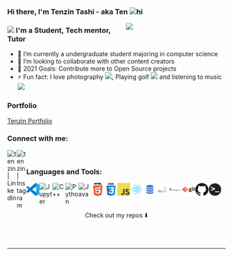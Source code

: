 ### Hi there, I'm Tenzin Tashi - aka Ten <img src="https://camo.githubusercontent.com/e8e7b06ecf583bc040eb60e44eb5b8e0ecc5421320a92929ce21522dbc34c891/68747470733a2f2f6d656469612e67697068792e636f6d2f6d656469612f6876524a434c467a6361737252346961377a2f67697068792e676966" alt="hi" width="30" />

<img align='right' src="https://media.giphy.com/media/M9gbBd9nbDrOTu1Mqx/giphy.gif" width="230">

### <img src="https://media.giphy.com/media/VgCDAzcKvsR6OM0uWg/giphy.gif" width="50"> I'm a Student, Tech mentor, Tutor

- 🌱 I’m currently a undergraduate student majoring in computer science
- 👯 I’m looking to collaborate with other content creators
- 🥅 2021 Goals: Contribute more to Open Source projects
- ⚡ Fun fact: I love photography <img src="https://iconarchive.com/download/i99778/designbolts/free-multimedia/Dslr-Camera.ico" width="25px" />, Playing golf <img src="https://lh3.googleusercontent.com/proxy/XTKlaKHq2ADjUBg-lDUPpmGzZTZDhjbzO4b4a11O3gmOippYDGhNwHt5Ez2aIud46qtUL4iaQdAEDB3O84Y539uCvgpTs3qGJJLDdx614ycPIiPrrFiJWDzRlC6gAZ3p5J_EkeVM9Pc" width="25px" />  and listening to music <img src="https://www.designyourway.net/blog/wp-content/uploads/2018/12/music_logo-700x525.jpg" width="25px" />


<!-- 
### Spotify Playing 🎧

[<img src="https://now-playing-codestackr.vercel.app/api/spotify-playing" alt="codeSTACKr Spotify Playing" width="350" />](https://open.spotify.com/user/swyqyimdc12jajde4vpwd2x1b)
 -->

### Portfolio
<a href="https://tenzinportfolio.netlify.app/" traget="_blank">Tenzin Portfolio</a>
<br/>
 
### Connect with me:

[<img align="left" alt="tenzin | LinkedIn" width="22px" src="https://cdn.jsdelivr.net/npm/simple-icons@v3/icons/linkedin.svg" />][linkedin]
[<img align="left" alt="tenzin | Instagram" width="22px" src="https://cdn.jsdelivr.net/npm/simple-icons@v3/icons/instagram.svg" />][instagram]

<br />

### Languages and Tools:

<img align="left" alt="Visual Studio Code" width="30px" src="https://raw.githubusercontent.com/github/explore/80688e429a7d4ef2fca1e82350fe8e3517d3494d/topics/visual-studio-code/visual-studio-code.png" />
<img align="left" alt="Jupyter" width="30px" src="https://www.clipartmax.com/png/small/250-2501985_siks-cbs-datacamp-spark-tutorial-notebook-jupyter-notebook-icon.png" />
<img align="left" alt="C++" width="30px" src="https://raw.githubusercontent.com/isocpp/logos/master/cpp_logo.png" />
<img align="left" alt="Python" width="30px" src="https://www.pngjoy.com/pngm/70/13005462_python-logo-python-transparent-background-png-download.png" />
<img align="left" alt="Java" width="30px" src="https://www.pngkey.com/png/detail/264-2646582_logo-transparent-background-java.png" />
<img align="left" alt="HTML5" width="30px" src="https://raw.githubusercontent.com/github/explore/80688e429a7d4ef2fca1e82350fe8e3517d3494d/topics/html/html.png" />
<img align="left" alt="CSS3" width="30px" src="https://raw.githubusercontent.com/github/explore/80688e429a7d4ef2fca1e82350fe8e3517d3494d/topics/css/css.png" />
<img align="left" alt="JavaScript" width="30px" src="https://raw.githubusercontent.com/github/explore/80688e429a7d4ef2fca1e82350fe8e3517d3494d/topics/javascript/javascript.png" />
<img align="left" alt="React" width="30px" src="https://raw.githubusercontent.com/github/explore/80688e429a7d4ef2fca1e82350fe8e3517d3494d/topics/react/react.png" />

<img align="left" alt="SQL" width="30px" src="https://raw.githubusercontent.com/github/explore/80688e429a7d4ef2fca1e82350fe8e3517d3494d/topics/sql/sql.png" />
<img align="left" alt="MySQL" width="30px" src="https://raw.githubusercontent.com/github/explore/80688e429a7d4ef2fca1e82350fe8e3517d3494d/topics/mysql/mysql.png" />
<img align="left" alt="MongoDB" width="30px" src="https://raw.githubusercontent.com/github/explore/80688e429a7d4ef2fca1e82350fe8e3517d3494d/topics/mongodb/mongodb.png" />
<img align="left" alt="Git" width="30px" src="https://raw.githubusercontent.com/github/explore/80688e429a7d4ef2fca1e82350fe8e3517d3494d/topics/git/git.png" />
<img align="left" alt="GitHub" width="30px" src="https://raw.githubusercontent.com/github/explore/78df643247d429f6cc873026c0622819ad797942/topics/github/github.png" />
<img align="left" alt="Terminal" width="30px" src="https://raw.githubusercontent.com/github/explore/80688e429a7d4ef2fca1e82350fe8e3517d3494d/topics/terminal/terminal.png" />

<br />
<br />
<br />

<p align="center">
Check out my repos ⬇️  
</p>

<br />
<br />

---


<!--
[twitter]: https://twitter.com/codeSTACKr
[youtube]: https://youtube.com/codeSTACKr -->
[instagram]: https://www.instagram.com/tenz1308
[linkedin]: https://www.linkedin.com/in/tenzin-tashi-bb520510a
